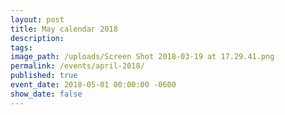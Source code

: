 ```yaml
---
layout: post
title: May calendar 2018
description:
tags:
image_path: /uploads/Screen Shot 2018-03-19 at 17.29.41.png
permalink: /events/april-2018/
published: true
event_date: 2018-05-01 00:00:00 -0600
show_date: false
---
```


